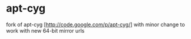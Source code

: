 apt-cyg
=======

fork of apt-cyg [http://code.google.com/p/apt-cyg/] with minor change to work with new 64-bit mirror urls 
